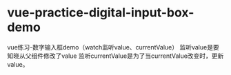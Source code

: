 # vue-practice-digital-input-box-demo
vue练习-数字输入框demo（watch监听value、currentValue）
监听value是要知晓从父组件修改了value
监听currentValue是为了当currentValue改变时，更新value。
